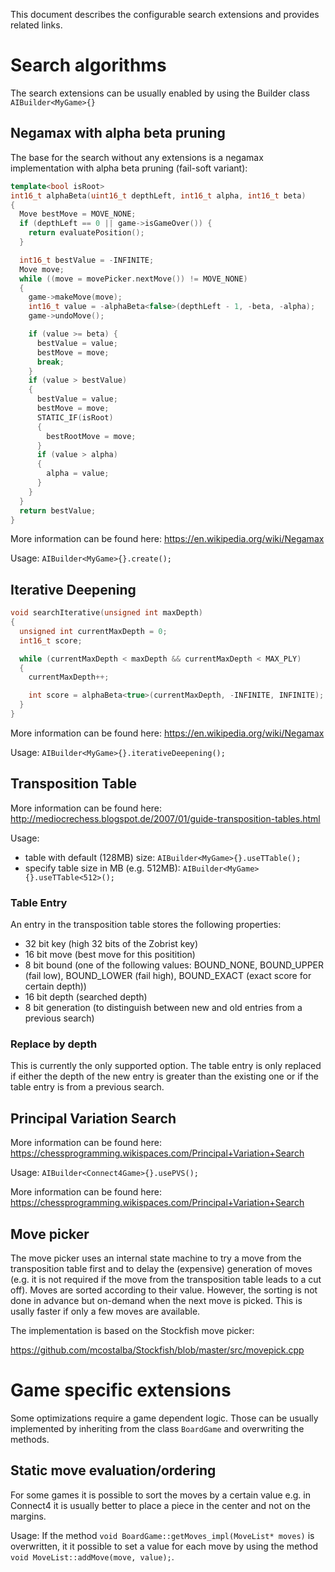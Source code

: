 This document describes the configurable search extensions and provides related links.

# Search algorithms

The search extensions can be usually enabled by using the Builder class ```AIBuilder<MyGame>{}```

## Negamax with alpha beta pruning
The base for the search without any extensions is a negamax implementation with alpha beta pruning (fail-soft variant):

```c++
template<bool isRoot>
int16_t alphaBeta(uint16_t depthLeft, int16_t alpha, int16_t beta)
{
  Move bestMove = MOVE_NONE;
  if (depthLeft == 0 || game->isGameOver()) {
    return evaluatePosition();
  }

  int16_t bestValue = -INFINITE;
  Move move;
  while ((move = movePicker.nextMove()) != MOVE_NONE)
  {
    game->makeMove(move);
    int16_t value = -alphaBeta<false>(depthLeft - 1, -beta, -alpha);
    game->undoMove();

    if (value >= beta) {
      bestValue = value;
      bestMove = move;
      break;
    }
    if (value > bestValue)
    {
      bestValue = value;
      bestMove = move;
      STATIC_IF(isRoot)
      {
        bestRootMove = move;
      }
      if (value > alpha)
      {
        alpha = value;
      }
    }
  }
  return bestValue;
}
```


More information can be found here:
https://en.wikipedia.org/wiki/Negamax

Usage: `AIBuilder<MyGame>{}.create();`

## Iterative Deepening

```c++
void searchIterative(unsigned int maxDepth)
{
  unsigned int currentMaxDepth = 0;
  int16_t score;

  while (currentMaxDepth < maxDepth && currentMaxDepth < MAX_PLY)
  {
    currentMaxDepth++;

    int score = alphaBeta<true>(currentMaxDepth, -INFINITE, INFINITE);
  }
}
```
More information can be found here:
https://en.wikipedia.org/wiki/Negamax

Usage: `AIBuilder<MyGame>{}.iterativeDeepening();`

## Transposition Table

More information can be found here:
http://mediocrechess.blogspot.de/2007/01/guide-transposition-tables.html

Usage:
- table with default (128MB) size: `AIBuilder<MyGame>{}.useTTable();`
- specify table size in MB (e.g. 512MB): `AIBuilder<MyGame>{}.useTTable<512>();`

### Table Entry

An entry in the transposition table stores the following properties:
* 32 bit key (high 32 bits of the Zobrist key)
* 16 bit move (best move for this positition)
* 8 bit bound (one of the following values: BOUND_NONE, BOUND_UPPER (fail low), BOUND_LOWER (fail high), BOUND_EXACT (exact score for certain depth))
* 16 bit depth (searched depth)
* 8 bit generation (to distinguish between new and old entries from a previous search)

### Replace by depth

This is currently the only supported option. The table entry is only replaced if either the depth of the new entry is greater than the existing one or if the table entry is from a previous search.


## Principal Variation Search

More information can be found here:
https://chessprogramming.wikispaces.com/Principal+Variation+Search

Usage: `AIBuilder<Connect4Game>{}.usePVS();`

More information can be found here:
https://chessprogramming.wikispaces.com/Principal+Variation+Search

## Move picker

The move picker uses an internal state machine to try a move from the transposition table first and to delay the (expensive) generation of moves (e.g. it is not required if the move from the transposition table leads to a cut off).
Moves are sorted according to their value. However, the sorting is not done in advance but on-demand when the next move is picked. This is usally faster if only a few moves are available.

The implementation is based on the Stockfish move picker:

https://github.com/mcostalba/Stockfish/blob/master/src/movepick.cpp

# Game specific extensions

Some optimizations require a game dependent logic. Those can be usually implemented by inheriting from the class `BoardGame` and overwriting the methods.

## Static move evaluation/ordering

For some games it is possible to sort the moves by a certain value e.g. in Connect4 it is usually better to place a piece in the center and not on the margins.

Usage: If the method `void BoardGame::getMoves_impl(MoveList* moves)` is overwritten, it it possible to set a value for each move by using the method `void MoveList::addMove(move, value);`.
